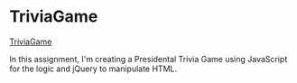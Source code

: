 # TriviaGame

[TriviaGame](https://kimjaydot.github.io/TriviaGame/)

In this assignment, I'm creating a Presidental Trivia Game using JavaScript for the logic and jQuery to manipulate HTML.
